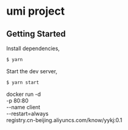 # umi project

## Getting Started

Install dependencies,

```bash
$ yarn
```

Start the dev server,

```bash
$ yarn start
```

docker run -d \
    -p 80:80 \
    --name client \
    --restart=always \
    registry.cn-beijing.aliyuncs.com/know/yykj:0.1
